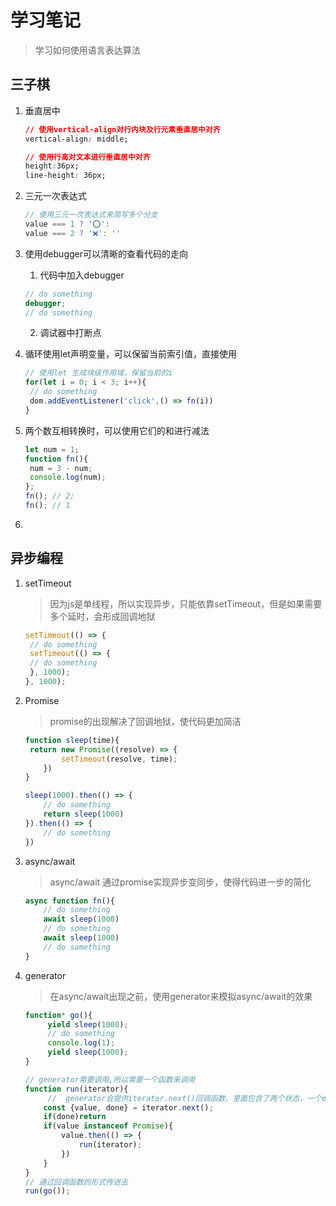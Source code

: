 # 学习笔记

> 学习如何使用语言表达算法

## 三子棋

1. 垂直居中

   ```css
   // 使用vertical-align对行内块及行元素垂直居中对齐
   vertical-align: middle;
   
   // 使用行高对文本进行垂直居中对齐
   height:36px;
   line-height: 36px;
   
   ```

   

2. 三元一次表达式

   ```javascript
   // 使用三元一次表达式来简写多个分支
   value === 1 ? '⭕': 
   value === 2 ? '❌': ''
   ```

3. 使用debugger可以清晰的查看代码的走向

   1. 代码中加入debugger

   ```javascript
   // do something
   debugger;
   // do something
   ```

   2. 调试器中打断点

4. 循环使用let声明变量，可以保留当前索引值，直接使用

   ```javascript
   // 使用let 生成块级作用域，保留当前的i
   for(let i = 0; i < 3; i++){
   	// do something
   	dom.addEventListener('click',() => fn(i))
   }
   ```

   

5. 两个数互相转换时，可以使用它们的和进行减法

   ```javascript
   let num = 1;
   function fn(){
   	num = 3 - num;
   	console.log(num);
   };
   fn(); // 2;
   fn(); // 1
   
   ```

   

6. 

## 异步编程

1. setTimeout

   > 因为js是单线程，所以实现异步，只能依靠setTimeout，但是如果需要多个延时，会形成回调地狱

   ```javascript
   setTimeout(() => {
   	// do something
   	setTimeout(() => {
   	// do something
   	}, 1000);
   }, 1000);
   
   ```

2. Promise

   > promise的出现解决了回调地狱，使代码更加简洁

   ```javascript
   function sleep(time){
   	return new Promise((resolve) => {
           setTimeout(resolve, time);
       })
   }
   
   sleep(1000).then(() => {
       // do something
       return sleep(1000)
   }).then(() => {
       // do something
   })
   ```

   

3. async/await

   > async/await 通过promise实现异步变同步，使得代码进一步的简化

   ```javascript
   async function fn(){
       // do something
       await sleep(1000)
       // do something
       await sleep(1000)
       // do something
   }
   ```

   

4. generator

   > 在async/await出现之前，使用generator来模拟async/await的效果

   ```javascript
   function* go(){
        yield sleep(1000);
        // do something
        console.log(1);
        yield sleep(1000);  
   }
   
   // generator需要调用,所以需要一个函数来调用
   function run(iterator){
    	//  generator会提供iterator.next()回调函数，里面包含了两个状态，一个done代表代码执行结束，value如果返回的是promise，则继续调用本函数.
       const {value, done} = iterator.next();
       if(done)return
       if(value instanceof Promise){
           value.then(() => {
               run(iterator);
           })
       }
   }
   // 通过回调函数的形式传进去
   run(go());
   ```

   

